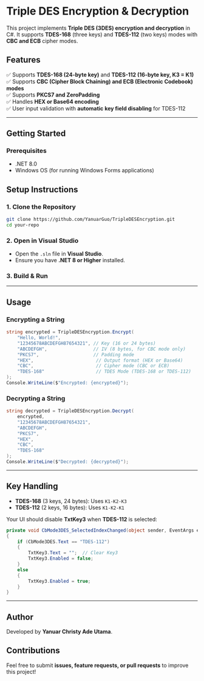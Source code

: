 # Triple DES Encryption & Decryption

This project implements **Triple DES (3DES) encryption and decryption** in C#. It supports **TDES-168** (three keys) and **TDES-112** (two keys) modes with **CBC and ECB** cipher modes.

## Features
✅ Supports **TDES-168 (24-byte key)** and **TDES-112 (16-byte key, K3 = K1)**  
✅ Supports **CBC (Cipher Block Chaining) and ECB (Electronic Codebook) modes**  
✅ Supports **PKCS7 and ZeroPadding**  
✅ Handles **HEX or Base64 encoding**  
✅ User input validation with **automatic key field disabling** for TDES-112  

---
## Getting Started

### Prerequisites
- .NET 8.0
- Windows OS (for running Windows Forms applications)

## Setup Instructions
### **1. Clone the Repository**
```sh
git clone https://github.com/YanuarGuo/TripleDESEncryption.git
cd your-repo
```

### **2. Open in Visual Studio**
- Open the `.sln` file in **Visual Studio**.
- Ensure you have **.NET 8 or Higher** installed.

### **3. Build & Run**

---

## Usage
### **Encrypting a String**
```csharp
string encrypted = TripleDESEncryption.Encrypt(
    "Hello, World!",
    "12345678ABCDEFGH87654321", // Key (16 or 24 bytes)
    "ABCDEFGH",                 // IV (8 bytes, for CBC mode only)
    "PKCS7",                    // Padding mode
    "HEX",                       // Output format (HEX or Base64)
    "CBC",                       // Cipher mode (CBC or ECB)
    "TDES-168"                   // TDES Mode (TDES-168 or TDES-112)
);
Console.WriteLine($"Encrypted: {encrypted}");
```

### **Decrypting a String**
```csharp
string decrypted = TripleDESEncryption.Decrypt(
    encrypted,
    "12345678ABCDEFGH87654321",
    "ABCDEFGH",
    "PKCS7",
    "HEX",
    "CBC",
    "TDES-168"
);
Console.WriteLine($"Decrypted: {decrypted}");
```

---

## Key Handling
- **TDES-168** (3 keys, 24 bytes): Uses `K1-K2-K3`
- **TDES-112** (2 keys, 16 bytes): Uses `K1-K2-K1`

Your UI should disable **TxtKey3** when **TDES-112** is selected:
```csharp
private void CbMode3DES_SelectedIndexChanged(object sender, EventArgs e)
{
    if (CbMode3DES.Text == "TDES-112")
    {
        TxtKey3.Text = "";  // Clear Key3
        TxtKey3.Enabled = false;
    }
    else
    {
        TxtKey3.Enabled = true;
    }
}
```

---

## Author
Developed by **Yanuar Christy Ade Utama**.

## Contributions
Feel free to submit **issues, feature requests, or pull requests** to improve this project!
